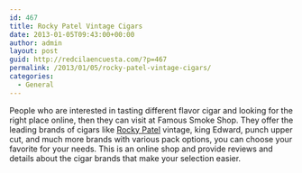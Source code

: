 ```yaml
---
id: 467
title: Rocky Patel Vintage Cigars
date: 2013-01-05T09:43:00+00:00
author: admin
layout: post
guid: http://redcilaencuesta.com/?p=467
permalink: /2013/01/05/rocky-patel-vintage-cigars/
categories:
  - General
---
```

People who are interested in tasting different flavor cigar and looking for the right place online, then they can visit at Famous Smoke Shop. They offer the leading brands of cigars like [Rocky Patel](http://www.famous-smoke.com/brand/rocky+patel+vintage+cigars) vintage, king Edward, punch upper cut, and much more brands with various pack options, you can choose your favorite for your needs. This is an online shop and provide reviews and details about the cigar brands that make your selection easier.